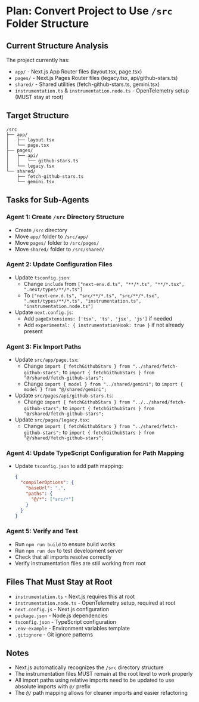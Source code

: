 # Plan: Convert Project to Use `/src` Folder Structure

## Current Structure Analysis
The project currently has:
- `app/` - Next.js App Router files (layout.tsx, page.tsx)
- `pages/` - Next.js Pages Router files (legacy.tsx, api/github-stars.ts)
- `shared/` - Shared utilities (fetch-github-stars.ts, gemini.tsx)
- `instrumentation.ts` & `instrumentation.node.ts` - OpenTelemetry setup (MUST stay at root)

## Target Structure
```
/src
├── app/
│   ├── layout.tsx
│   └── page.tsx
├── pages/
│   ├── api/
│   │   └── github-stars.ts
│   └── legacy.tsx
└── shared/
    ├── fetch-github-stars.ts
    └── gemini.tsx
```

## Tasks for Sub-Agents

### Agent 1: Create `/src` Directory Structure
- Create `/src` directory
- Move `app/` folder to `/src/app/`
- Move `pages/` folder to `/src/pages/`
- Move `shared/` folder to `/src/shared/`

### Agent 2: Update Configuration Files
- Update `tsconfig.json`:
  - Change `include` from `["next-env.d.ts", "**/*.ts", "**/*.tsx", ".next/types/**/*.ts"]`
  - To `["next-env.d.ts", "src/**/*.ts", "src/**/*.tsx", ".next/types/**/*.ts", "instrumentation.ts", "instrumentation.node.ts"]`
- Update `next.config.js`:
  - Add `pageExtensions: ['tsx', 'ts', 'jsx', 'js']` if needed
  - Add `experimental: { instrumentationHook: true }` if not already present

### Agent 3: Fix Import Paths
- Update `src/app/page.tsx`:
  - Change `import { fetchGithubStars } from "../shared/fetch-github-stars";` to `import { fetchGithubStars } from "@/shared/fetch-github-stars";`
  - Change `import { model } from "../shared/gemini";` to `import { model } from "@/shared/gemini";`
- Update `src/pages/api/github-stars.ts`:
  - Change `import { fetchGithubStars } from "../../shared/fetch-github-stars";` to `import { fetchGithubStars } from "@/shared/fetch-github-stars";`
- Update `src/pages/legacy.tsx`:
  - Change `import { fetchGithubStars } from "../shared/fetch-github-stars";` to `import { fetchGithubStars } from "@/shared/fetch-github-stars";`

### Agent 4: Update TypeScript Configuration for Path Mapping
- Update `tsconfig.json` to add path mapping:
  ```json
  {
    "compilerOptions": {
      "baseUrl": ".",
      "paths": {
        "@/*": ["src/*"]
      }
    }
  }
  ```

### Agent 5: Verify and Test
- Run `npm run build` to ensure build works
- Run `npm run dev` to test development server
- Check that all imports resolve correctly
- Verify instrumentation files are still working from root

## Files That Must Stay at Root
- `instrumentation.ts` - Next.js requires this at root
- `instrumentation.node.ts` - OpenTelemetry setup, required at root
- `next.config.js` - Next.js configuration
- `package.json` - Node.js dependencies
- `tsconfig.json` - TypeScript configuration
- `.env-example` - Environment variables template
- `.gitignore` - Git ignore patterns

## Notes
- Next.js automatically recognizes the `/src` directory structure
- The instrumentation files MUST remain at the root level to work properly
- All import paths using relative imports need to be updated to use absolute imports with `@/` prefix
- The `@/` path mapping allows for cleaner imports and easier refactoring
